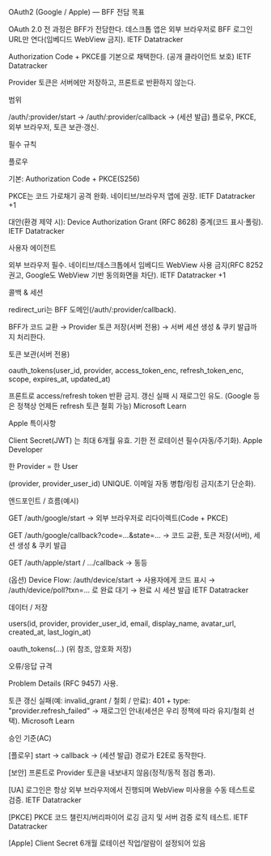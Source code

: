 OAuth2 (Google / Apple) — BFF 전담
목표

OAuth 2.0 전 과정은 BFF가 전담한다. 데스크톱 앱은 외부 브라우저로 BFF 로그인 URL만 연다(임베디드 WebView 금지). 
IETF Datatracker

Authorization Code + PKCE를 기본으로 채택한다. (공개 클라이언트 보호) 
IETF Datatracker

Provider 토큰은 서버에만 저장하고, 프론트로 반환하지 않는다.

범위

/auth/:provider/start → /auth/:provider/callback → (세션 발급) 플로우, PKCE, 외부 브라우저, 토큰 보관·갱신.

필수 규칙

플로우

기본: Authorization Code + PKCE(S256)

PKCE는 코드 가로채기 공격 완화. 네이티브/브라우저 앱에 권장. 
IETF Datatracker
+1

대안(환경 제약 시): Device Authorization Grant (RFC 8628) 중계(코드 표시·폴링). 
IETF Datatracker

사용자 에이전트

외부 브라우저 필수. 네이티브/데스크톱에서 임베디드 WebView 사용 금지(RFC 8252 권고, Google도 WebView 기반 동의화면을 차단). 
IETF Datatracker
+1

콜백 & 세션

redirect_uri는 BFF 도메인(/auth/:provider/callback).

BFF가 코드 교환 → Provider 토큰 저장(서버 전용) → 서버 세션 생성 & 쿠키 발급까지 처리한다.

토큰 보관(서버 전용)

oauth_tokens(user_id, provider, access_token_enc, refresh_token_enc, scope, expires_at, updated_at)

프론트로 access/refresh token 반환 금지. 갱신 실패 시 재로그인 유도. (Google 등은 정책상 언제든 refresh 토큰 철회 가능) 
Microsoft Learn

Apple 특이사항

Client Secret(JWT) 는 최대 6개월 유효. 기한 전 로테이션 필수(자동/주기화). 
Apple Developer

한 Provider = 한 User

(provider, provider_user_id) UNIQUE. 이메일 자동 병합/링킹 금지(초기 단순화).

엔드포인트 / 흐름(예시)

GET /auth/google/start → 외부 브라우저로 리다이렉트(Code + PKCE)

GET /auth/google/callback?code=...&state=... → 코드 교환, 토큰 저장(서버), 세션 생성 & 쿠키 발급

GET /auth/apple/start / .../callback → 동등

(옵션) Device Flow: /auth/device/start → 사용자에게 코드 표시 → /auth/device/poll?txn=... 로 완료 대기 → 완료 시 세션 발급 
IETF Datatracker

데이터 / 저장

users(id, provider, provider_user_id, email, display_name, avatar_url, created_at, last_login_at)

oauth_tokens(...) (위 참조, 암호화 저장)

오류/응답 규격

Problem Details (RFC 9457) 사용.

토큰 갱신 실패(예: invalid_grant / 철회 / 만료): 401 + type: "provider.refresh_failed" → 재로그인 안내(세션은 우리 정책에 따라 유지/철회 선택). 
Microsoft Learn

승인 기준(AC)

[플로우] start → callback → (세션 발급) 경로가 E2E로 동작한다.

[보안] 프론트로 Provider 토큰을 내보내지 않음(정적/동적 점검 통과).

[UA] 로그인은 항상 외부 브라우저에서 진행되며 WebView 미사용을 수동 테스트로 검증. 
IETF Datatracker

[PKCE] PKCE 코드 챌린지/버리파이어 로깅 금지 및 서버 검증 로직 테스트. 
IETF Datatracker

[Apple] Client Secret 6개월 로테이션 작업/알람이 설정되어 있음
